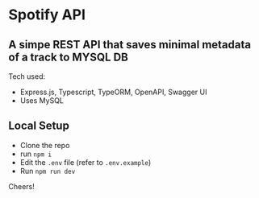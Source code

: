 # Spotify API
## A simpe REST API that saves minimal metadata of a track to MYSQL DB

Tech used:
- Express.js, Typescript, TypeORM, OpenAPI, Swagger UI
- Uses MySQL


## Local Setup

- Clone the repo
- run `npm i`
- Edit the `.env` file (refer to `.env.example`)
- Run `npm run dev`


Cheers!